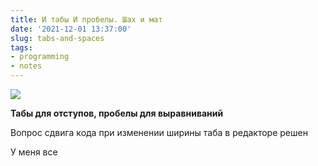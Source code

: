 ```yaml
---
title: И табы И пробелы. Шах и мат
date: '2021-12-01 13:37:00'
slug: tabs-and-spaces
tags:
- programming
- notes
---
```


![](https://s3.blog.amd-nick.me/2021/11/image-4.png)

**Табы для отступов, пробелы для выравниваний**

Вопрос сдвига кода при изменении ширины таба в редакторе решен

У меня все
